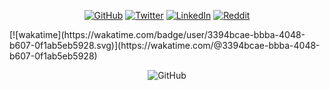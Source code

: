 <p align="center">
	<a href="https://github.com/danorris709"><img src="https://img.shields.io/github/followers/danorris709.svg?label=GitHub&style=social" alt="GitHub"></a>
	<a href="https://twitter.com/danorris709"><img src="https://img.shields.io/twitter/follow/danorris709?label=Twitter&style=social" alt="Twitter"></a>
	<a href="https://www.linkedin.com/in/danorris709/"><img src="https://img.shields.io/badge/LinkedIn--_.svg?style=social&logo=linkedin" alt="LinkedIn"></a>
  <a href="https://www.reddit.com/user/danorris709"><img src="https://img.shields.io/reddit/user-karma/link/danorris709?label=Reddit&style=social" alt="Reddit"></a>
</p>
[![wakatime](https://wakatime.com/badge/user/3394bcae-bbba-4048-b607-0f1ab5eb5928.svg)](https://wakatime.com/@3394bcae-bbba-4048-b607-0f1ab5eb5928)
<p align="center">
	<img src="https://github-readme-stats.vercel.app/api?username=danorris709&count_private=true&theme=dark&show_icons=true" alt="GitHub">
</p>
